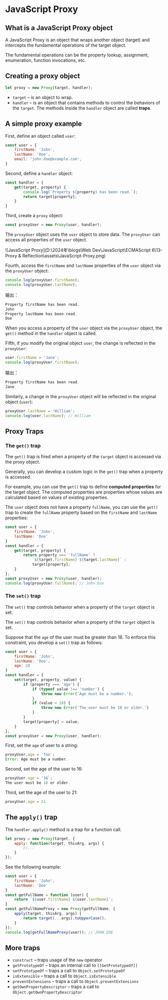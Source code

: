 # JavaScript Proxy

## What is a JavaScript Proxy object

A JavaScript Proxy is an object that wraps another object (target) and intercepts the fundamental operations of the target object.

The fundamental operations can be the property lookup, assignment, enumeration, function invocations, etc.

## Creating a proxy object

```js
let proxy = new Proxy(target, handler);
```

- `target` – is an object to wrap.
- `handler` – is an object that contains methods to control the behaviors of the `target`. The methods inside the `handler` object are called **traps**.

## A simple proxy example

First, define an object called `user`:

```js
const user = {
    firstName: 'John',
    lastName: 'Doe',
    email: 'john.doe@example.com',
}
```

Second, define a `handler` object:

```js
const handler = {
    get(target, property) {
        console.log(`Property ${property} has been read.`);
        return target[property];
    }
}
```

Third, create a `proxy` object:

```js
const proxyUser = new Proxy(user, handler);
```

The `proxyUser` object uses the `user` object to store data. The `proxyUser` can access all properties of the `user` object.

![JavaScript Proxy](D:\2024年\blogs\Web Dev\JavaScript\ECMAScript 6\13-Proxy & Reflection\assets\JavaScript-Proxy.png)

Fourth, access the `firstName` and `lastName` properties of the `user` object via the `proxyUser` object:

```js
console.log(proxyUser.firstName);
console.log(proxyUser.lastName);
```

输出：

```js
Property firstName has been read.
John
Property lastName has been read.
Doe
```

When you access a property of the `user` object via the `proxyUser` object, the `get()` method in the `handler` object is called.

Fifth, if you modify the original object `user`, the change is reflected in the `proxyUser`:

```js
user.firstName = 'Jane';
console.log(proxyUser.firstName);
```

输出：

```js
Property firstName has been read.
Jane
```

Similarly, a change in the `proxyUser` object will be reflected in the original object (`user`):

```js
proxyUser.lastName = 'William';
console.log(user.lastName); // William
```

## Proxy Traps

### The `get()` trap

The `get()` trap is fired when a property of the `target` object is accessed via the proxy object.

Generally, you can develop a custom logic in the `get()` trap when a property is accessed.

For example, you can use the `get()` trap to define **computed properties** for the target object. The computed properties are properties whose values are calculated based on values of existing properties.

The `user` object does not have a property `fullName`, you can use the `get()` trap to create the `fullName` property based on the `firstName` and `lastName` properties:

```js
const user = {
    firstName: 'John',
    lastName: 'Doe'
}
const handler = {
    get(target, property) {
        return property === 'fullName' ?
            `${target.firstName} ${target.lastName}` :
            target[property];
    }
};
const proxyUser = new Proxy(user, handler);
console.log(proxyUser.fullName); // John Doe
```

### The `set()` trap

The `set()` trap controls behavior when a property of the `target` object is set.

The `set()` trap controls behavior when a property of the `target` object is set.

Suppose that the `age` of the user must be greater than 18. To enforce this constraint, you develop a `set()` trap as follows:

```js
const user = {
    firstName: 'John',
    lastName: 'Doe',
    age: 20
}
const handler = {
    set(target, property, value) {
        if (property === 'age') {
            if (typeof value !== 'number') {
                throw new Error('Age must be a number.');
            }
            if (value < 18) {
                throw new Error('The user must be 18 or older.')
            }
        }
        target[property] = value;
    }
};
const proxyUser = new Proxy(user, handler);
```

First, set the `age` of user to a string:

```js
proxyUser.age = 'foo';
Error: Age must be a number.
```

Second, set the age of the user to 16:

```js
proxyUser.age = '16';
The user must be 18 or older.
```

Third, set the age of the user to 21:

```js
proxyUser.age = 21
```

## The `apply()` trap

The `handler.apply()` method is a trap for a function call.

```js
let proxy = new Proxy(target, {
    apply: function(target, thisArg, args) {
        //...
    }
});
```

See the following example:

```js
const user = {
    firstName: 'John',
    lastName: 'Doe'
}
const getFullName = function (user) {
    return `${user.firstName} ${user.lastName}`;
}
const getFullNameProxy = new Proxy(getFullName, {
    apply(target, thisArg, args) {
        return target(...args).toUpperCase();
    }
});
console.log(getFullNameProxy(user)); // JOHN DOE
```

## More traps

- `construct` – traps usage of the `new` operator
- `getPrototypeOf` – traps an internal call to `[[GetPrototypeOf]]`
- `setPrototypeOf` – traps a call to `Object.setPrototypeOf`
- `isExtensible` – traps a call to `Object.isExtensible`
- `preventExtensions` – traps a call to `Object.preventExtensions`
- `getOwnPropertyDescriptor` – traps a call to `Object.getOwnPropertyDescriptor`
